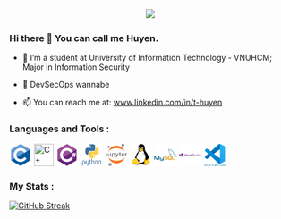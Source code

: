 <div id="header" align="center">
  <img src="https://media.tenor.com/Y7Tz9RZXnQgAAAAi/hmmm-twitch.gif"width="100">

</div>

### Hi there 👋 You can call me Huyen.

- :telescope: I’m a student at University of Information Technology - VNUHCM; Major in Information Security

- :seedling: DevSecOps wannabe

- :mailbox: You can reach me at: www.linkedin.com/in/t-huyen

### Languages and Tools :
<div>
<img src="https://github.com/devicons/devicon/blob/master/icons/c/c-original.svg" title="C" **alt="C" width="40" height="40"/>
<img src="https://upload.wikimedia.org/wikipedia/commons/thumb/1/18/ISO_C%2B%2B_Logo.svg/1822px-ISO_C%2B%2B_Logo.svg.png" title="C+" **alt="C+" width="35" height="40"/>
<img src="https://github.com/devicons/devicon/blob/master/icons/csharp/csharp-original.svg" title="C#" **alt="C#" width="40" height="40"/>
<img src="https://github.com/devicons/devicon/blob/master/icons/python/python-original-wordmark.svg" title="py" **alt="py" width="40" height="40"/>
<img src="https://github.com/devicons/devicon/blob/master/icons/jupyter/jupyter-original-wordmark.svg" title="jupy" **alt="jupy" width="40" height="40"/>
<img src="https://github.com/devicons/devicon/blob/master/icons/linux/linux-original.svg" title="linux" **alt="linux" width="40" height="40"/>
<img src="https://github.com/devicons/devicon/blob/master/icons/mysql/mysql-original-wordmark.svg" title="sql" **alt="sql" width="40" height="40"/>
<img src="https://github.com/devicons/devicon/blob/master/icons/visualstudio/visualstudio-plain-wordmark.svg" title="vs" **alt="vs" width="40" height="40"/>
<img src="https://github.com/devicons/devicon/blob/master/icons/vscode/vscode-original-wordmark.svg" title="vsc" **alt="vsc" width="40" height="40"/>
</div>

### My Stats :
[![GitHub Streak](http://github-readme-streak-stats.herokuapp.com?user=Meraviglioso8&theme=dark&background=000000)](https://git.io/streak-stats)

                                                                            

